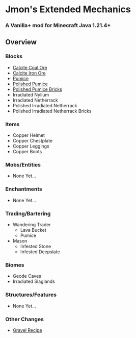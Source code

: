 # Jmon's Extended Mechanics

### A Vanilla+ mod for Minecraft Java 1.21.4+

## Overview

### Blocks
- [Calcite Coal Ore](https://github.com/JmonJoshMC/JmonExtendedMechanics/blob/main/blocks/calcite_coal_ore.md)
- [Calcite Iron Ore](https://github.com/JmonJoshMC/JmonExtendedMechanics/blob/main/blocks/calcite_iron_ore.md)
- [Pumice](https://github.com/JmonJoshMC/JmonExtendedMechanics/blob/main/blocks/pumice.md)
- [Polished Pumice](https://github.com/JmonJoshMC/JmonExtendedMechanics/blob/main/blocks/polished_pumice.md)
- [Polished Pumice Bricks](https://github.com/JmonJoshMC/JmonExtendedMechanics/blob/main/blocks/polished_pumice_bricks.md)
- Irradiated Nylium
- Irradiated Netherrack
- Polished Irradiated Netherrack
- Polished Irradiated Netherrack Bricks

### Items
- Copper Helmet
- Copper Chestplate
- Copper Leggings
- Copper Boots

### Mobs/Entities
- None Yet...
  
### Enchantments
- None Yet...

### Trading/Bartering
- Wandering Trader
  - Lava Bucket
  - Pumice
- Mason
  - Infested Stone
  - Infested Deepslate

### Biomes
- Geode Caves
- Irradiated Slaglands

### Structures/Features
- None Yet...
### Other Changes
- [Gravel Recipe](https://github.com/JmonJoshMC/JmonExtendedMechanics/blob/main/other/gravel_from_flint.md)
